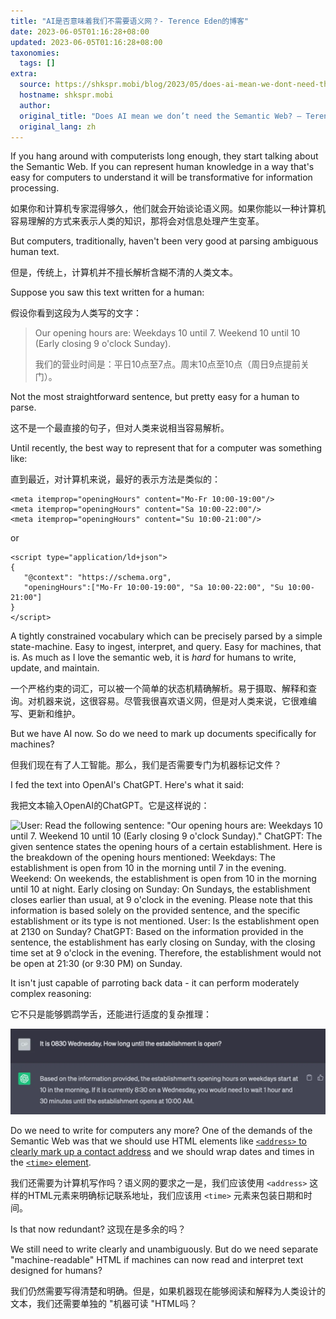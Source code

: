 ```yaml
---
title: "AI是否意味着我们不需要语义网？- Terence Eden的博客"
date: 2023-06-05T01:16:28+08:00
updated: 2023-06-05T01:16:28+08:00
taxonomies:
  tags: []
extra:
  source: https://shkspr.mobi/blog/2023/05/does-ai-mean-we-dont-need-the-semantic-web/?utm_source=bensbites&utm_medium=referral&utm_campaign=comeback-of-gans-new-image-editing-research
  hostname: shkspr.mobi
  author: 
  original_title: "Does AI mean we don’t need the Semantic Web? – Terence Eden’s Blog --- AI是否意味着我们不需要语义网？- Terence Eden的博客"
  original_lang: zh
---
```


If you hang around with computerists long enough, they start talking about the Semantic Web. If you can represent human knowledge in a way that's easy for computers to understand it will be transformative for information processing.  

如果你和计算机专家混得够久，他们就会开始谈论语义网。如果你能以一种计算机容易理解的方式来表示人类的知识，那将会对信息处理产生变革。

But computers, traditionally, haven't been very good at parsing ambiguous human text.  

但是，传统上，计算机并不擅长解析含糊不清的人类文本。

Suppose you saw this text written for a human:  

假设你看到这段为人类写的文字：

> Our opening hours are: Weekdays 10 until 7. Weekend 10 until 10 (Early closing 9 o'clock Sunday).  
> 
> 我们的营业时间是：平日10点至7点。周末10点至10点（周日9点提前关门）。

Not the most straightforward sentence, but pretty easy for a human to parse.  

这不是一个最直接的句子，但对人类来说相当容易解析。

Until recently, the best way to represent that for a computer was something like:  

直到最近，对计算机来说，最好的表示方法是类似的：

```
<meta itemprop="openingHours" content="Mo-Fr 10:00-19:00"/>
<meta itemprop="openingHours" content="Sa 10:00-22:00"/>
<meta itemprop="openingHours" content="Su 10:00-21:00"/>
```

or

```
<script type="application/ld+json">
{
   "@context": "https://schema.org",
   "openingHours":["Mo-Fr 10:00-19:00", "Sa 10:00-22:00", "Su 10:00-21:00"]
}
</script>
```

A tightly constrained vocabulary which can be precisely parsed by a simple state-machine. Easy to ingest, interpret, and query. Easy for machines, that is. As much as I love the semantic web, it is _hard_ for humans to write, update, and maintain.  

一个严格约束的词汇，可以被一个简单的状态机精确解析。易于摄取、解释和查询。对机器来说，这很容易。尽管我很喜欢语义网，但是对人类来说，它很难编写、更新和维护。

But we have AI now. So do we need to mark up documents specifically for machines?  

但我们现在有了人工智能。那么，我们是否需要专门为机器标记文件？

I fed the text into OpenAI's ChatGPT. Here's what it said:  

我把文本输入OpenAI的ChatGPT。它是这样说的：

![User: Read the following sentence: "Our opening hours are: Weekdays 10 until 7. Weekend 10 until 10 (Early closing 9 o'clock Sunday)." ChatGPT: The given sentence states the opening hours of a certain establishment. Here is the breakdown of the opening hours mentioned: Weekdays: The establishment is open from 10 in the morning until 7 in the evening. Weekend: On weekends, the establishment is open from 10 in the morning until 10 at night.  Early closing on Sunday: On Sundays, the establishment closes earlier than usual, at 9 o'clock in the evening. Please note that this information is based solely on the provided sentence, and the specific establishment or its type is not mentioned. User: Is the establishment open at 2130 on Sunday? ChatGPT: Based on the information provided in the sentence, the establishment has early closing on Sunday, with the closing time set at 9 o'clock in the evening. Therefore, the establishment would not be open at 21:30 (or 9:30 PM) on Sunday.](ChatGPT-opening-hours.png.webp)

It isn't just capable of parroting back data - it can perform moderately complex reasoning:  

它不只是能够鹦鹉学舌，还能进行适度的复杂推理：

![User: It is 0830 Wednesday. How long until the establishment is open? ChatGPT: Based on the information provided, the establishment's opening hours on weekdays start at 10 in the morning. If it is currently 8:30 on a Wednesday, you would need to wait 1 hour and 30 minutes until the establishment opens at 10:00 AM.](0830.png.webp)

Do we need to write for computers any more? One of the demands of the Semantic Web was that we should use HTML elements like [`<address>` to clearly mark up a contact address](https://developer.mozilla.org/en-US/docs/Web/HTML/Element/address) and we should wrap dates and times in the [`<time>` element](https://developer.mozilla.org/en-US/docs/Web/HTML/Element/time).  

我们还需要为计算机写作吗？语义网的要求之一是，我们应该使用 `<address>` 这样的HTML元素来明确标记联系地址，我们应该用 `<time>` 元素来包装日期和时间。

Is that now redundant? 这现在是多余的吗？

We still need to write clearly and unambiguously. But do we need separate "machine-readable" HTML if machines can now read and interpret text designed for humans?  

我们仍然需要写得清楚和明确。但是，如果机器现在能够阅读和解释为人类设计的文本，我们还需要单独的 "机器可读 "HTML吗？
